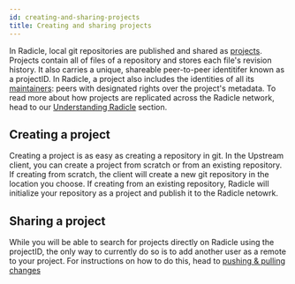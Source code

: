 ```yaml
---
id: creating-and-sharing-projects
title: Creating and sharing projects
---
```


In Radicle, local git repositories are published and shared as [projects](understanding-radicle/glossary.md/#project). Projects contain all of files of a repository and stores each file's revision history. It also carries a unique, shareable peer-to-peer identitifer known as a projectID. In Radicle, a project also includes the identities of all its [maintainers](understanding-radicle/glossary.md/#maintainer): peers with designated rights over the project's metadata. To read more about how projects are replicated across the Radicle network, head to our [Understanding Radicle](understanding-radicle/how-it-works.md) section.

## Creating a project

Creating a project is as easy as creating a repository in git. In the Upstream client, you can create a project from scratch or from an existing repository. If creating from scratch, the client will create a new git repository in the location you choose. If creating from an existing repository, Radicle will initialize your repository as a project and publish it to the Radicle netowrk.

## Sharing a project

While you will be able to search for projects directly on Radicle using the projectID, the only way to currently do so is to add another user as a remote to your project. For instructions on how to do this, head to [pushing & pulling changes](using-radicle/doc2-1.md)



